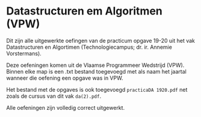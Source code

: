 # Datastructuren em Algoritmen (VPW)
Dit zijn alle uitgewerkte oefingen van de practicum opgave 19-20 uit het vak Datastructuren en Algortimen (Technologiecampus; dr. ir. Annemie Vorstermans). 

Deze oefeningen komen uit de Vlaamse Programmeer Wedstrijd (VPW). Binnen elke map is een .txt bestand toegevoegd met als naam het jaartal wanneer die oefening een opgave was in VPW.

Het bestand met de opgaves is ook toegevoegd `practicaDA 1920.pdf` net zoals de cursus van dit vak `da(2).pdf`.

Alle oefeningen zijn volledig correct uitgewerkt.
